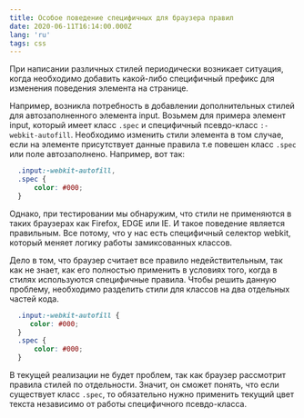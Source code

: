 ```yaml
---
title: Особое поведение специфичных для браузера правил
date: 2020-06-11T16:14:00.000Z
lang: 'ru'
tags: css
---
```

При написании различных стилей периодически возникает ситуация, когда необходимо добавить какой-либо специфичный префикс для изменения поведения элемента на странице.

Например, возникла потребность в добавлении дополнительных стилей для автозаполненного элемента input. Возьмем для примера элемент input, который имеет класс <code>.spec</code> и специфичный псевдо-класс <code>:-webkit-autofill</code>. Необходимо изменить стили элемента в том случае, если на элементе присутствует данные правила т.е повешен класс <code>.spec</code> или поле автозаполнено. Например, вот так:

```css
  .input:-webkit-autofill,
  .spec {
      color: #000;
  }
```
Однако, при тестировании мы обнаружим, что стили не применяются в таких браузерах как Firefox, EDGE или IE. И такое поведение является правильным. Все потому, что у нас есть специфичный селектор webkit, который меняет логику работы замиксованных классов. 

Дело в том, что браузер считает все правило недействительным, так как не знает, как его полностью применить в условиях того, когда в стилях используются специфичные правила. 
Чтобы решить данную проблему, необходимо разделить стили для классов на два отдельных частей кода.

```css
  .input:-webkit-autofill {
     color: #000;
  }
  .spec {
      color: #000;
  }
```

В текущей реализации не будет проблем, так как браузер рассмотрит правила стилей по отдельности. Значит, он сможет понять, что если существует класс <code>.spec</code>, то обязательно нужно применить текущий цвет текста независимо от работы специфичного псевдо-класса.